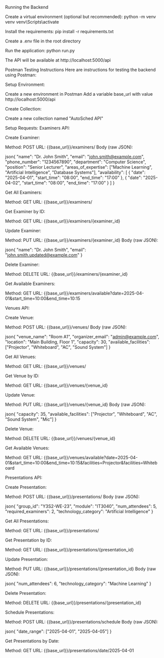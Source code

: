 Running the Backend

Create a virtual environment (optional but recommended):
python -m venv venv
venv\Scripts\activate

Install the requirements:
pip install -r requirements.txt

Create a .env file in the root directory

Run the application:
python run.py

The API will be available at http://localhost:5000/api


Postman Testing Instructions
Here are instructions for testing the backend using Postman:

Setup Environment:

Create a new environment in Postman
Add a variable base_url with value http://localhost:5000/api


Create Collection:

Create a new collection named "AutoSched API"


Setup Requests:
Examiners API:

Create Examiner:

Method: POST
URL: {{base_url}}/examiners/
Body (raw JSON):

json{
  "name": "Dr. John Smith",
  "email": "john.smith@example.com",
  "phone_number": "1234567890",
  "department": "Computer Science",
  "position": "Senior Lecturer",
  "areas_of_expertise": ["Machine Learning", "Artificial Intelligence", "Database Systems"],
  "availability": [
    {
      "date": "2025-04-01",
      "start_time": "08:00",
      "end_time": "17:00"
    },
    {
      "date": "2025-04-02",
      "start_time": "08:00",
      "end_time": "17:00"
    }
  ]
}

Get All Examiners:

Method: GET
URL: {{base_url}}/examiners/


Get Examiner by ID:

Method: GET
URL: {{base_url}}/examiners/{examiner_id}


Update Examiner:

Method: PUT
URL: {{base_url}}/examiners/{examiner_id}
Body (raw JSON):

json{
  "name": "Dr. John Smith",
  "email": "john.smith.updated@example.com"
}

Delete Examiner:

Method: DELETE
URL: {{base_url}}/examiners/{examiner_id}


Get Available Examiners:

Method: GET
URL: {{base_url}}/examiners/available?date=2025-04-01&start_time=10:00&end_time=10:15



Venues API:

Create Venue:

Method: POST
URL: {{base_url}}/venues/
Body (raw JSON):

json{
  "venue_name": "Room A1",
  "organizer_email": "admin@example.com",
  "location": "Main Building, Floor 1",
  "capacity": 30,
  "available_facilities": ["Projector", "Whiteboard", "AC", "Sound System"]
}

Get All Venues:

Method: GET
URL: {{base_url}}/venues/


Get Venue by ID:

Method: GET
URL: {{base_url}}/venues/{venue_id}


Update Venue:

Method: PUT
URL: {{base_url}}/venues/{venue_id}
Body (raw JSON):

json{
  "capacity": 35,
  "available_facilities": ["Projector", "Whiteboard", "AC", "Sound System", "Mic"]
}

Delete Venue:

Method: DELETE
URL: {{base_url}}/venues/{venue_id}


Get Available Venues:

Method: GET
URL: {{base_url}}/venues/available?date=2025-04-01&start_time=10:00&end_time=10:15&facilities=Projector&facilities=Whiteboard



Presentations API:

Create Presentation:

Method: POST
URL: {{base_url}}/presentations/
Body (raw JSON):

json{
  "group_id": "Y3S2-WE-23",
  "module": "IT3040",
  "num_attendees": 5,
  "required_examiners": 2,
  "technology_category": "Artificial Intelligence"
}

Get All Presentations:

Method: GET
URL: {{base_url}}/presentations/


Get Presentation by ID:

Method: GET
URL: {{base_url}}/presentations/{presentation_id}


Update Presentation:

Method: PUT
URL: {{base_url}}/presentations/{presentation_id}
Body (raw JSON):

json{
  "num_attendees": 6,
  "technology_category": "Machine Learning"
}

Delete Presentation:

Method: DELETE
URL: {{base_url}}/presentations/{presentation_id}


Schedule Presentations:

Method: POST
URL: {{base_url}}/presentations/schedule
Body (raw JSON):

json{
  "date_range": ["2025-04-01", "2025-04-05"]
}

Get Presentations by Date:

Method: GET
URL: {{base_url}}/presentations/date/2025-04-01